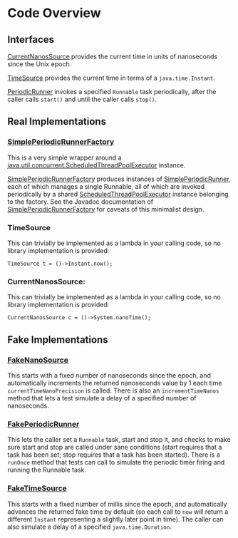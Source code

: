 # Code Overview

## Interfaces

[CurrentNanosSource](src/main/java/com/pervasivecode/utils/time/api/CurrentNanosSource.java) provides the current time in units of nanoseconds since the Unix epoch.

[TimeSource](src/main/java/com/pervasivecode/utils/time/api/TimeSource.java) provides the current time in terms of a `java.time.Instant`.

[PeriodicRunner](src/main/java/com/pervasivecode/utils/time/api/PeriodicRunner.java) invokes a specified `Runnable` task periodically, after the caller calls `start()` and until the caller calls `stop()`.


## Real Implementations

### [SimplePeriodicRunnerFactory](src/main/java/com/pervasivecode/utils/time/impl/SimplePeriodicRunner.java)
This is a very simple wrapper around a [java.util.concurrent.ScheduledThreadPoolExecutor](https://docs.oracle.com/javase/10/docs/api/java/util/concurrent/ScheduledThreadPoolExecutor.html) instance. 

[SimplePeriodicRunnerFactory](src/main/java/com/pervasivecode/utils/time/impl/SimplePeriodicRunnerFactory.java) produces instances of [SimplePeriodicRunner](src/main/java/com/pervasivecode/utils/time/impl/SimplePeriodicRunner.java), each of which manages a single Runnable, all of which are invoked periodically by a shared [ScheduledThreadPoolExecutor](https://docs.oracle.com/javase/10/docs/api/java/util/concurrent/ScheduledThreadPoolExecutor.html) instance belonging to the factory. See the Javadoc documentation of [SimplePeriodicRunnerFactory](src/main/java/com/pervasivecode/utils/time/impl/SimplePeriodicRunnerFactory.java) for caveats of this minimalist design.

### TimeSource

This can trivially be implemented as a lambda in your calling code, so no library implementation is provided:

```
TimeSource t = ()->Instant.now();
```

### CurrentNanosSource:

This can trivially be implemented as a lambda in your calling code, so no library implementation is provided:

```
CurrentNanosSource c = ()->System.nanoTime();

```

## Fake Implementations

### [FakeNanoSource](src/main/java/com/pervasivecode/utils/time/testing/FakeNanoSource.java)

This starts with a fixed number of nanoseconds since the epoch, and automatically increments the returned nanoseconds value by 1 each time `currentTimeNanoPrecision` is called. There is also an `incrementTimeNanos` method that lets a test simulate a delay of a specified number of nanoseconds.

### [FakePeriodicRunner](src/main/java/com/pervasivecode/utils/time/testing/FakePeriodicRunner.java)

This lets the caller set a `Runnable` task, start and stop it, and checks to make sure start and stop are called under sane conditions (start requires that a task has been set; stop requires that a task has been started). There is a `runOnce` method that tests can call to simulate the periodic timer firing and running the Runnable task.

### [FakeTimeSource](src/main/java/com/pervasivecode/utils/time/testing/FakeTimeSource.java)

This starts with a fixed number of millis since the epoch, and automatically advances the returned fake time by default (so each call to `now` will return a different `Instant` representing a slightly later point in time). The caller can also simulate a delay of a specified `java.time.Duration`.
